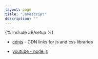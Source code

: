 ```yaml
---
layout: page
title: "Javascript"
description: ""
---
```

{% include JB/setup %}


* [cdnjs](https://cdnjs.com/) - CDN links for js and css libraries 

* [youtube - node.js](https://www.youtube.com/watch?v=czmulJ9NBP0)

